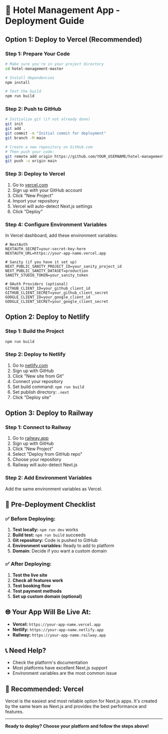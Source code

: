 # 🚀 Hotel Management App - Deployment Guide

## **Option 1: Deploy to Vercel (Recommended)**

### **Step 1: Prepare Your Code**
```bash
# Make sure you're in your project directory
cd hotel-management-master

# Install dependencies
npm install

# Test the build
npm run build
```

### **Step 2: Push to GitHub**
```bash
# Initialize git (if not already done)
git init
git add .
git commit -m "Initial commit for deployment"
git branch -M main

# Create a new repository on GitHub.com
# Then push your code:
git remote add origin https://github.com/YOUR_USERNAME/hotel-management.git
git push -u origin main
```

### **Step 3: Deploy to Vercel**
1. Go to [vercel.com](https://vercel.com)
2. Sign up with your GitHub account
3. Click "New Project"
4. Import your repository
5. Vercel will auto-detect Next.js settings
6. Click "Deploy"

### **Step 4: Configure Environment Variables**
In Vercel dashboard, add these environment variables:

```env
# NextAuth
NEXTAUTH_SECRET=your-secret-key-here
NEXTAUTH_URL=https://your-app-name.vercel.app

# Sanity (if you have it set up)
NEXT_PUBLIC_SANITY_PROJECT_ID=your_sanity_project_id
NEXT_PUBLIC_SANITY_DATASET=production
SANITY_STUDIO_TOKEN=your_sanity_token

# OAuth Providers (optional)
GITHUB_CLIENT_ID=your_github_client_id
GITHUB_CLIENT_SECRET=your_github_client_secret
GOOGLE_CLIENT_ID=your_google_client_id
GOOGLE_CLIENT_SECRET=your_google_client_secret
```

## **Option 2: Deploy to Netlify**

### **Step 1: Build the Project**
```bash
npm run build
```

### **Step 2: Deploy to Netlify**
1. Go to [netlify.com](https://netlify.com)
2. Sign up with GitHub
3. Click "New site from Git"
4. Connect your repository
5. Set build command: `npm run build`
6. Set publish directory: `.next`
7. Click "Deploy site"

## **Option 3: Deploy to Railway**

### **Step 1: Connect to Railway**
1. Go to [railway.app](https://railway.app)
2. Sign up with GitHub
3. Click "New Project"
4. Select "Deploy from GitHub repo"
5. Choose your repository
6. Railway will auto-detect Next.js

### **Step 2: Add Environment Variables**
Add the same environment variables as Vercel.

## **🔧 Pre-Deployment Checklist**

### **✅ Before Deploying:**
1. **Test locally:** `npm run dev` works
2. **Build test:** `npm run build` succeeds
3. **Git repository:** Code is pushed to GitHub
4. **Environment variables:** Ready to add to platform
5. **Domain:** Decide if you want a custom domain

### **✅ After Deploying:**
1. **Test the live site**
2. **Check all features work**
3. **Test booking flow**
4. **Test payment methods**
5. **Set up custom domain (optional)**

## **🌐 Your App Will Be Live At:**
- **Vercel:** `https://your-app-name.vercel.app`
- **Netlify:** `https://your-app-name.netlify.app`
- **Railway:** `https://your-app-name.railway.app`

## **📞 Need Help?**
- Check the platform's documentation
- Most platforms have excellent Next.js support
- Environment variables are the most common issue

## **🎯 Recommended: Vercel**
Vercel is the easiest and most reliable option for Next.js apps. It's created by the same team as Next.js and provides the best performance and features.

---
**Ready to deploy? Choose your platform and follow the steps above!** 